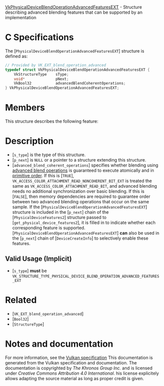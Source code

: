 [VkPhysicalDeviceBlendOperationAdvancedFeaturesEXT](https://www.khronos.org/registry/vulkan/specs/1.3-extensions/man/html/VkPhysicalDeviceBlendOperationAdvancedFeaturesEXT.html) - Structure describing advanced blending features that can be supported by an implementation

# C Specifications
The [`PhysicalDeviceBlendOperationAdvancedFeaturesEXT`] structure is
defined as:
```c
// Provided by VK_EXT_blend_operation_advanced
typedef struct VkPhysicalDeviceBlendOperationAdvancedFeaturesEXT {
    VkStructureType    sType;
    void*              pNext;
    VkBool32           advancedBlendCoherentOperations;
} VkPhysicalDeviceBlendOperationAdvancedFeaturesEXT;
```

# Members
This structure describes the following feature:

# Description
- [`s_type`] is the type of this structure.
- [`p_next`] is `NULL` or a pointer to a structure extending this structure.
- [`advanced_blend_coherent_operations`] specifies whether blending using [advanced blend operations](https://www.khronos.org/registry/vulkan/specs/1.3-extensions/html/vkspec.html#framebuffer-blend-advanced) is guaranteed to execute atomically and in [primitive order](https://www.khronos.org/registry/vulkan/specs/1.3-extensions/html/vkspec.html#drawing-primitive-order). If this is [`TRUE`], `VK_ACCESS_COLOR_ATTACHMENT_READ_NONCOHERENT_BIT_EXT` is treated the same as `VK_ACCESS_COLOR_ATTACHMENT_READ_BIT`, and advanced blending needs no additional synchronization over basic blending. If this is [`FALSE`], then memory dependencies are required to guarantee order between two advanced blending operations that occur on the same sample.
If the [`PhysicalDeviceBlendOperationAdvancedFeaturesEXT`] structure is included in the [`p_next`] chain of the
[`PhysicalDeviceFeatures2`] structure passed to
[`get_physical_device_features2`], it is filled in to indicate whether each
corresponding feature is supported.
[`PhysicalDeviceBlendOperationAdvancedFeaturesEXT`] **can**  also be used in the [`p_next`] chain of
[`DeviceCreateInfo`] to selectively enable these features.
## Valid Usage (Implicit)
-  [`s_type`] **must**  be `VK_STRUCTURE_TYPE_PHYSICAL_DEVICE_BLEND_OPERATION_ADVANCED_FEATURES_EXT`

# Related
- [`VK_EXT_blend_operation_advanced`]
- [`Bool32`]
- [`StructureType`]

# Notes and documentation
For more information, see the [Vulkan specification](https://www.khronos.org/registry/vulkan/specs/1.3-extensions/html/vkspec.html)
This documentation is generated from the Vulkan specification and documentation.
The documentation is copyrighted by *The Khronos Group Inc.* and is licensed under *Creative Commons Attribution 4.0 International*.
his license explicitely allows adapting the source material as long as proper credit is given.
        